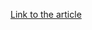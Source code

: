 [Link to the article](https://www.trendmicro.com/en_us/research/22/a/tianyspy-malware-uses-smishing-disguised-as-message-from-telco.html)
